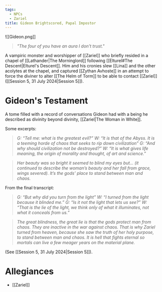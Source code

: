 ```yaml
---
tags:
  - NPCs
  - Zariel
title: Gideon Brightscored, Papal Impostor
---
```

![[Gideon.png]]
> *"The four of you have an aura I don't trust."*

A vampiric monster and worshipper of [[Zariel]] who briefly resided in a chapel of [[Lathander|The Morninglord]] following [[Elturel#The Descent|Elturel's Descent]]. Him and his cronies slew [[Lina]] and the other acolytes at the chapel, and captured [[Zythan Avhoste]] in an attempt to force the diviner to alter [[The Helm of Torm]] to be able to contact [[Zariel]] ([[Session 5, 31 July 2024|Session 5]]).
# Gideon's Testament
A tome filled with a record of conversations Gideon had with a being he described as divinity beyond divinity, [[Zariel|The Woman in White]]. 

Some excerpts:
> *G: “Tell me: what is the greatest evil?”*
> *W: “It is that of the Abyss. It is a teeming horde of chaos that seeks to rip down civilization”*
> *G: “And why should civilization not be destroyed?”*
> *W: “It is what gives life meaning, the origin of morality and thought, of art and science.”*

> *Her beauty was so bright it seemed to blind my eyes but… (it continued to describe the woman’s beauty and her fall from grace, wings severed). It’s the gods’ place to stand between man and chaos.*

From the final transcript:
> *G: “But why did you turn from the light”*
> *W: “I turned from the light because it blinded me.”*
> *G: “Is it not the light that lets us see?”*
> *W: “That is the lie of the light, we think only of what it illuminates, not what it conceals from us.”*

> *The great blindness, the great lie is that the gods protect man from chaos. They are inactive in the war against chaos. That is why Zariel turned from heaven, because she saw the truth of her holy purpose, to stand between man and chaos. It is hell that fights eternal so mortals can live a few meager years on the material plane.*

(See [[Session 5, 31 July 2024|Session 5]]).
# Allegiances
- [[Zariel]]